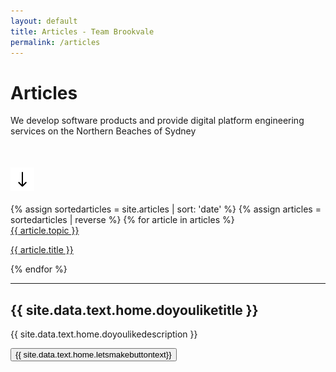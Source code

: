 ```yaml
---
layout: default
title: Articles - Team Brookvale 
permalink: /articles
---
```


<div class="articlespage">
    <div class="pagehero">
        <div class="inner flex sb">
            <div>
                <h1>Articles</h1>
                <p style="margin-bottom: 50px">We develop software products and provide digital platform engineering services on the Northern Beaches of Sydney</p>
                <img src="/assets/images/arrowdown.png">
            </div>
            <div class="pageheropic jumptop">
                &nbsp;
            </div>
        </div>
    </div>
    <div class="collection clearfix">
        {% assign sortedarticles = site.articles | sort: 'date' %}
        {% assign articles = sortedarticles | reverse %}
        {% for article in articles %}
            <div>
                <a href="{{ article.url }}">
                <div class="block {{article.boxclassname | downcase }}">
                </div>
                <div class="text">
                    <div class="small hovu">
                        {{ article.topic }}
                    </div>
                    <p class="clamp3">
                        {{ article.title }}
                    </p>
                </div>
                </a>
            </div>
        {% endfor %}
    </div>
    <div class="projects">
        <hr>
        <div class="flex sb">
            <div>
                <h2>{{ site.data.text.home.doyouliketitle }}</h2>
                <p class="gray">{{ site.data.text.home.doyoulikedescription }}</p>
            </div>
            <div>
                <button onclick="top.location.href = '/contact'">{{ site.data.text.home.letsmakebuttontext}}</button>
            </div>
        </div>
    </div>
</div>